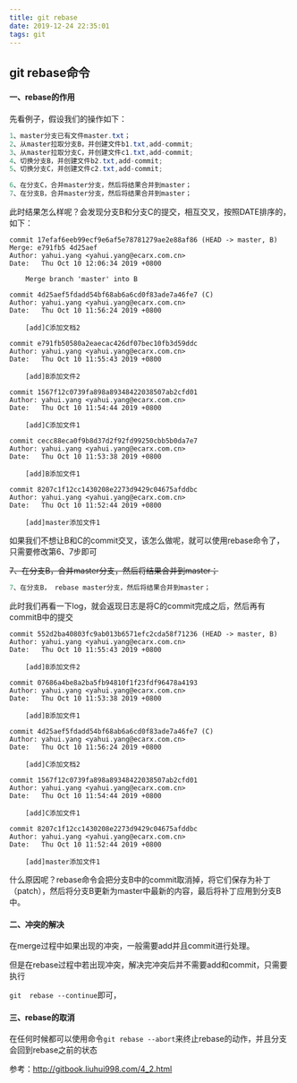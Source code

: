 ```yaml
---
title: git rebase
date: 2019-12-24 22:35:01
tags: git
---
```

## git rebase命令

#### 一、rebase的作用

先看例子，假设我们的操作如下：

```java
1、master分支已有文件master.txt；
2、从master拉取分支B，并创建文件b1.txt,add-commit;
3、从master拉取分支C，并创建文件c1.txt,add-commit;
4、切换分支B，并创建文件b2.txt,add-commit;
5、切换分支C，并创建文件c2.txt,add-commit;

6、在分支C，合并master分支，然后将结果合并到master；
7、在分支B，合并master分支，然后将结果合并到master；
```

此时结果怎么样呢？会发现分支B和分支C的提交，相互交叉，按照DATE排序的，如下：

```shell
commit 17efaf6eeb99ecf9e6af5e78781279ae2e88af86 (HEAD -> master, B)
Merge: e791fb5 4d25aef
Author: yahui.yang <yahui.yang@ecarx.com.cn>
Date:   Thu Oct 10 12:06:34 2019 +0800

    Merge branch 'master' into B

commit 4d25aef5fdadd54bf68ab6a6cd0f83ade7a46fe7 (C)
Author: yahui.yang <yahui.yang@ecarx.com.cn>
Date:   Thu Oct 10 11:56:24 2019 +0800

    [add]C添加文档2

commit e791fb50580a2eaecac426df07bec10fb3d59ddc
Author: yahui.yang <yahui.yang@ecarx.com.cn>
Date:   Thu Oct 10 11:55:43 2019 +0800

    [add]B添加文件2

commit 1567f12c0739fa898a89348422038507ab2cfd01
Author: yahui.yang <yahui.yang@ecarx.com.cn>
Date:   Thu Oct 10 11:54:44 2019 +0800

    [add]C添加文件1

commit cecc88eca0f9b8d37d2f92fd99250cbb5b0da7e7
Author: yahui.yang <yahui.yang@ecarx.com.cn>
Date:   Thu Oct 10 11:53:38 2019 +0800

    [add]B添加文件1

commit 8207c1f12cc1430208e2273d9429c04675afddbc
Author: yahui.yang <yahui.yang@ecarx.com.cn>
Date:   Thu Oct 10 11:52:44 2019 +0800

    [add]master添加文件1

```

如果我们不想让B和C的commit交叉，该怎么做呢，就可以使用rebase命令了，只需要修改第6、7步即可

~~7、在分支B，合并master分支，然后将结果合并到master；~~

```java
7、在分支B， rebase master分支，然后将结果合并到master；
```

此时我们再看一下log，就会返现日志是将C的commit完成之后，然后再有commitB中的提交

```she
commit 552d2ba40803fc9ab013b6571efc2cda58f71236 (HEAD -> master, B)
Author: yahui.yang <yahui.yang@ecarx.com.cn>
Date:   Thu Oct 10 11:55:43 2019 +0800

    [add]B添加文件2

commit 07686a4be8a2ba5fb94810f1f23fdf96478a4193
Author: yahui.yang <yahui.yang@ecarx.com.cn>
Date:   Thu Oct 10 11:53:38 2019 +0800

    [add]B添加文件1

commit 4d25aef5fdadd54bf68ab6a6cd0f83ade7a46fe7 (C)
Author: yahui.yang <yahui.yang@ecarx.com.cn>
Date:   Thu Oct 10 11:56:24 2019 +0800

    [add]C添加文档2

commit 1567f12c0739fa898a89348422038507ab2cfd01
Author: yahui.yang <yahui.yang@ecarx.com.cn>
Date:   Thu Oct 10 11:54:44 2019 +0800

    [add]C添加文件1

commit 8207c1f12cc1430208e2273d9429c04675afddbc
Author: yahui.yang <yahui.yang@ecarx.com.cn>
Date:   Thu Oct 10 11:52:44 2019 +0800

    [add]master添加文件1
```

什么原因呢？rebase命令会把分支B中的commit取消掉，将它们保存为补丁（patch），然后将分支B更新为master中最新的内容，最后将补丁应用到分支B中。

#### 二、冲突的解决

在merge过程中如果出现的冲突，一般需要add并且commit进行处理。

但是在rebase过程中若出现冲突，解决完冲突后并不需要add和commit，只需要执行

`git  rebase --continue`即可，

#### 三、rebase的取消

在任何时候都可以使用命令`git rebase --abort`来终止rebase的动作，并且分支会回到rebase之前的状态

参考：<http://gitbook.liuhui998.com/4_2.html>